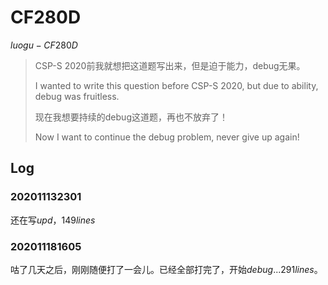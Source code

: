 # CF280D

$luogu-CF280D$

> CSP-S 2020前我就想把这道题写出来，但是迫于能力，debug无果。
>
> I wanted to write this question before CSP-S 2020, but due to ability, debug was fruitless. 
>
> 现在我想要持续的debug这道题，再也不放弃了！
>
> Now I want to continue the debug problem, never give up again!

## Log

### 202011132301

还在写$upd$，$149lines$

### 202011181605

咕了几天之后，刚刚随便打了一会儿。已经全部打完了，开始$debug$...$291lines$。